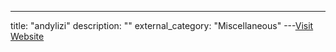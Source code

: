 ---
title: "andylizi"
description: ""
external_category: "Miscellaneous"
---[Visit Website](https://github.com/andylizi)

